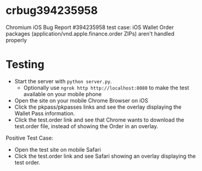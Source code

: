 # crbug394235958
Chromium iOS Bug Report #394235958 test case: iOS Wallet Order packages (application/vnd.apple.finance.order ZIPs) aren't handled properly

# Testing
- Start the server with `python server.py`.
  - Optionally use `ngrok http http://localhost:8080` to make the test available on your mobile phone
- Open the site on your mobile Chrome Browser on iOS
- Click the pkpass/pkpasses links and see the overlay displaying the Wallet Pass information.
- Click the test.order link and see that Chrome wants to download the test.order file, instead of showing the Order in an overlay.

Positive Test Case:
- Open the test site on mobile Safari
- Click the test.order link and see Safari showing an overlay displaying the test order.

